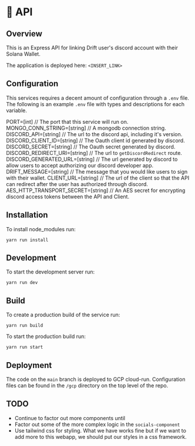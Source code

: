 # 🦾 API

## Overview 

This is an Express API for linking Drift user's discord account with their Solana Wallet.

The application is deployed here: `<INSERT_LINK>`

## Configuration

This services requires a decent amount of configuration through a `.env` file. The following is an example `.env` file with types and descriptions for each variable.

PORT=[int] // The port that this service will run on.
MONGO_CONN_STRING=[string] // A mongodb connection string.
DISCORD_API=[string] // The url to the discord api, including it's version.
DISCORD_CLIENT_ID=[string] // The Oauth client id generated by discord.
DISCORD_SECRET=[string] // The Oauth secret generated by discord.
DISCORD_REDIRECT_URI=[string] // The url to `getDiscordRedirect` route. 
DISCORD_GENERATED_URL=[string] // The url generated by discord to allow users to accept authorizing our discord developer app.
DRIFT_MESSAGE=[string] // The message that you would like users to sign with their wallet.
CLIENT_URL=[string] // The url of the client so that the API can redirect after the user has authorized through discord.
AES_HTTP_TRANSPORT_SECRET=[string] // An AES secret for encrypting discord access tokens between the API and Client.

## Installation

To install node_modules run:

    yarn run install

## Development

To start the development server run: 

    yarn run dev

## Build

To create a production build of the service run: 

    yarn run build

To start the production build run:

    yarn run start

## Deployment

The code on the `main` branch is deployed to GCP cloud-run. Configuration files can be found in the `/gcp` directory on the top level of the repo.

## TODO

- Continue to factor out more components until
- Factor out some of the more complex logic in the `socials-component`
- Use tailwind css for styling. What we have works fine but if we want to add more to this webapp, we should put our styles in a css framework. 